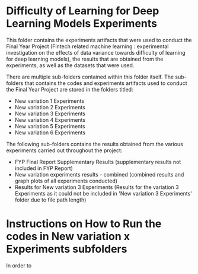 # Difficulty of Learning for Deep Learning Models Experiments

This folder contains the experiments artifacts that were used to conduct the Final Year Project (Fintech related machine learning : experimental investigation on the effects of data variance towards difficulty of learning for deep learning models), the results that are obtained from the experiments, as well as the datasets that were used. 

There are multiple sub-folders contained within this folder itself. The sub-folders that contains the codes and experiments artifacts used to conduct the Final Year Project are stored in the folders titled:

- New variation 1 Experiments
- New variation 2 Experiments
- New variation 3 Experiments
- New variation 4 Experiments
- New variation 5 Experiments
- New variation 6 Experiments

The following sub-folders contains the results obtained from the various experiments carried out throughout the project:

- FYP Final Report Supplementary Results (supplementary results not included in FYP Report)
- New variation experiments results - combined (combined results and graph plots of all experiments conducted)
- Results for New variation 3 Experiments (Results for the variation 3 Experiments as it could not be included in 'New variation 3 Experiments' folder due to file path length)


# Instructions on How to Run the codes in New variation x Experiments subfolders

In order to 
